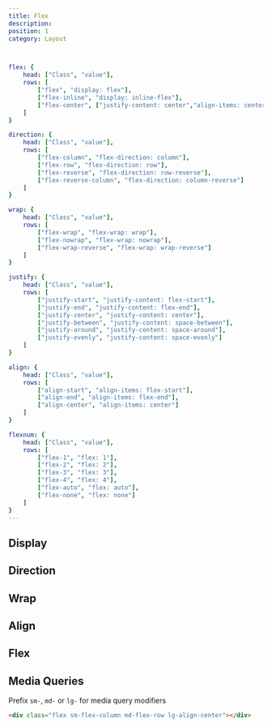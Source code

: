 ```yaml
---
title: Flex
description:
position: 1
category: Layout



flex: {
	head: ["Class", "value"],
	rows: [
		["flex", "display: flex"],
		["flex-inline", "display: inline-flex"],
		["flex-center", ["justify-content: center","align-items: center"]]
	]
}

direction: {
	head: ["Class", "value"],
	rows: [
		["flex-column", "flex-direction: column"],
		["flex-row", "flex-direction: row"],
		["flex-reverse", "flex-direction: row-reverse"],
		["flex-reverse-column", "flex-direction: column-reverse"]
	]
}

wrap: {
	head: ["Class", "value"],
	rows: [
		["flex-wrap", "flex-wrap: wrap"],
		["flex-nowrap", "flex-wrap: nowrap"],
		["flex-wrap-reverse", "flex-wrap: wrap-reverse"]
	]
}

justify: {
	head: ["Class", "value"],
	rows: [
		["justify-start", "justify-content: flex-start"],
		["justify-end", "justify-content: flex-end"],
		["justify-center", "justify-content: center"],
		["justify-between", "justify-content: space-between"],
		["justify-around", "justify-content: space-around"],
		["justify-evenly", "justify-content: space-evenly"]
	]
}

align: {
	head: ["Class", "value"],
	rows: [
		["align-start", "align-items: flex-start"],
		["align-end", "align-items: flex-end"],
		["align-center", "align-items: center"]
	]
}

flexnum: {
	head: ["Class", "value"],
	rows: [
		["flex-1", "flex: 1"],
		["flex-2", "flex: 2"],
		["flex-3", "flex: 3"],
		["flex-4", "flex: 4"],
		["flex-auto", "flex: auto"],
		["flex-none", "flex: none"]
	]
}
---
```


## Display

<c-table pn="flex"></c-table>

## Direction

<c-table pn="direction"></c-table>

## Wrap

<c-table pn="wrap"></c-table>

## Align

<c-table pn="align"></c-table>

## Flex

<c-table pn="flexnum"></c-table>

## Media Queries

Prefix `sm-`, `md-` or `lg-` for media query modifiers

```html
<div class="flex sm-flex-column md-flex-row lg-align-center"></div>
```
